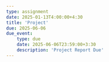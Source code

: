 ```yaml
---
type: assignment
date: 2025-01-13T4:00:00+4:30
title: 'Project'
due: 2025-06-06
due_event: 
    type: due
    date: 2025-06-06T23:59:00+3:30
    description: 'Project Report Due'
---
```

